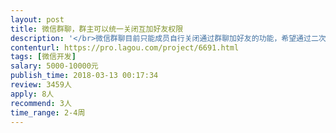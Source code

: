 ```yaml
---                
layout: post       
title: 微信群聊，群主可以统一关闭互加好友权限           
description: '</br>微信群聊目前只能成员自行关闭通过群聊加好友的功能，希望通过二次开发小程序实现群主可以统一关闭互加好友的权限。</br>为了临时团队交流方便，但不希望供应商之间建立联系</br>'     
contenturl: https://pro.lagou.com/project/6691.html      
tags: [微信开发]            
salary: 5000-10000元          
publish_time: 2018-03-13 00:17:34         
review: 3459人                   
apply: 8人                   
recommend: 3人                   
time_range: 2-4周              
---                 
```

